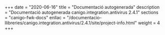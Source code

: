 +++
date        = "2020-06-16"
title       = "Documentació autogenerada"
description = "Documentació autogenerada canigo.integration.antivirus 2.4.1"
sections    = "canigo-fwk-docs"
enllac		= "/documentacio-llibreries/canigo.integration.antivirus/2.4.1/site/project-info.html"
weight      = 4
+++
